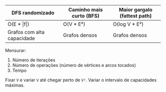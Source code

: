 | DFS randomizado            | Caminho mais curto (BFS) | Maior gargalo (fattest path) |
|----------------------------|--------------------------|------------------------------|
| O(E * \|f\|)               | O(V * E²)                | O(log V * E²)                |
| Grafos com alta capacidade | Grafos densos            | Grafos densos                |

Mensurar:
1. Número de iterações
2. Número de operações (número de vértices e arcos tocados)
3. Tempo

Fixar `V` e variar `V` até chegar perto de `V²`. Variar o intervalo de capacidades máximas.